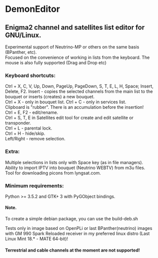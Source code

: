 # DemonEditor

## Enigma2 channel and satellites list editor for GNU/Linux.                                                                          
Experimental support of Neutrino-MP or others on the same basis (BPanther, etc).                                                   
Focused on the convenience of working in lists from the keyboard. The mouse is also fully supported (Drag and Drop etc)

### Keyboard shortcuts:                                                                                                                
Ctrl + X, C, V, Up, Down, PageUp, PageDown, S, T, E, L, H, Space; Insert, Delete, F2.
Insert - copies the selected channels from the main list to the bouquet or inserts (creates) a new bouquet.                        
Ctrl + X - only in bouquet list. Ctrl + C - only in services list.                                                                 
Clipboard is "rubber". There is an accumulation before the insertion!                                                              
Ctrl + E, F2 - edit/rename.                                                                                                                                                                                                                                                                                                                    
Ctrl + S, T, E in Satellites edit tool for create and edit satellite or transponder.                                               
Ctrl + L - parental lock.                                                                                                          
Ctrl + H - hide/skip.                                                                                                              
Left/Right - remove selection.                                                                                                     

### Extra:
Multiple selections in lists only with Space key (as in file managers).                                                                                                                                                                                                                                                                                                                                                          
Ability to import IPTV into bouquet (Neutrino WEBTV) from m3u files.                                                                                
Tool for downloading picons from lyngsat.com.                                                                                      
### Minimum requirements:
Python >= 3.5.2 and GTK+ 3 with PyGObject bindings.
#### Note.
To create a simple debian package, you can use the build-deb.sh                                                         

Tests only in image based on OpenPLi or last BPanther(neutrino) images with GM 990 Spark Reloaded receiver
in my preferred linux distro (Last Linux Mint 18.* - MATE 64-bit)!

#### Terrestrial and cable channels at the moment are not supported!


